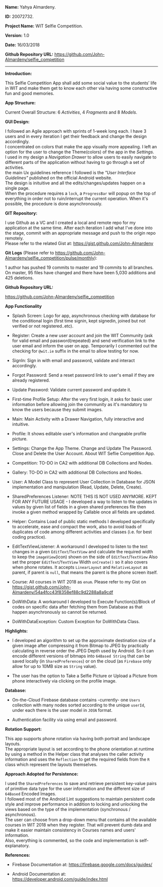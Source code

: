 **Name:** Yahya Almardeny.

**ID:** 20072732.

**Project Name:** WIT Selfie Competition.

**Version:** 1.0

**Date:** 16/03/2018
 
**Github Repository URL:** https://github.com/John-Almardeny/selfie_competition


 - - - -


**Introduction:**

This Selfie Competition App shall add some social value to the students’ life in WIT and make them get to know each other via having some constructive fun and good memories.


**App Structure:**

Current Overall Structure: 6 *Activities*, 4 *Fragments* and 8 *Models*.


**GUI Design:**

I followed an Agile approach with sprints of 1-week long each. I have 3 users and in every iteration I get their feedback and change the design accordingly.<br>
I concentrated on colors that make the app visually more appealing. I left an option for the user to change the Theme(colors) of the app in the *Settings*.<br>
I used in my design a *Navigation Drawer* to allow users to easily navigate to different parts of the application without having to go through a set of activities.<br>
the main Ux guidelines reference I followed is the *"User Interface Guidelines"* published on the official Android website.<br>
The design is inituitive and all the edits/changes/updates happen on a single page.<br>
When the procedure requires a `lock`, a `ProgressBar` will popup on the top of everything in order not to ruin/interrupt the current operation. When it's possible, the procedure is done asynchronously. 



**GIT Repository:**

I use Github as a VC and I created a local and remote repo for my application at the same time. After each iteration I add what I've done into the stage, commit with an appropriate message and push to the origin repo remotely.<br>
Please refer to the related Gist at: https://gist.github.com/John-Almardeny

**Git Logs** (Please refer to https://github.com/John-Almardeny/selfie_competition/pulse/monthly):

1 author has pushed 19 commits to master and 19 commits to all branches. <br>
On master, 95 files have changed and there have been 5,030 additions and 425 deletions.

**Github Repository URL:**
 
https://github.com/John-Almardeny/selfie_competition


**App Functionality**

* Splash Screen: Logo for app, asynchronous checking with database for the conditional login (first time signin, kept signedin, joined but not verified or not registered..etc).

* Register: Create a new user account and join the WIT Community (ask for valid email and password(repeated) and send verification link to the user email and inform the user on app. Temporarily I commented out the checking for `@wit.ie` suffix in the email to allow testing for now.

* SignIn: Sign in with email and password, validate and interact accordingly.

* Forgot Password: Send a reset password link to user's email if they are already registered.

* Update Password: Validate current password and update it.

* First-time Profile Setup: After the very first login, it asks for basic user information before allowing join the community as it's mandatory to know the users because they submit images.

* Main: Main Activity with a Drawer Navigation, fully interactive and intuitive.

* Profile: It shows editable user's information and changeable profile picture.

* Settings: Change the App Theme. Change and Update The Password. Close and Delete the User Account. About WIT Seflie Competition App.

* Competition: TO-DO in CA2 with additional DB Collections and Nodes.

* Gallery: TO-DO in CA2 with additional DB Collections and Nodes.

* User: A Model Class to represent User Collection in Database for JSON implementation and manipulation (Read, Update, Delete, Create).

* SharedPreferences Listener: NOTE THIS IS NOT USED ANYMORE. KEPT FOR ANY FUTURE USAGE - I developed a way to listen to the updates in values by given list of fields in a given shared preferences file then invoke a given method wrapped by Callable once all fields are updated.

* Helper: Contains Load of public static methods I developed specifically to accelerate, ease and compact the work, also to avoid loads of duplicates of code among different activities and classes (i.e. for best coding practice).

* EditTextViewListener: A workaround I developed to listen to the text changes in a given `EditText`/`TextView` and calculate the required width to keep the `imageView`(icon) shown on the side of `EditText`/`TextView` Also set the proper `EditText`/`TextView` Width `onCreate()` so it also covers when phone rotates. It accepts `LinearLayout` and `RelativeLayout` as parent, if parent is `null`, that means the parent is the phone screen itself.

* Course: All courses in WIT 2018 as `enum`. Please refer to my Gist on https://gist.github.com/John-Almardeny/54a4fcc43f8358ef88c9d2288a8a9cdf

* DoWithData: A workaround I developed to Execute Function(s)/Block of codes on specific data after fetching them from Database as that happen asynchronously so cannot be returned.

* DoWithDataException: Custom Exception for DoWithData Class.


**Highlights:**

* I developed an algorithm to set up the approximate destination size of a given image after compressing it from Bitmap to JPEG by practically calculating in reverse order the JPEG Depth used by Android. So it can encode different versions of bitmaps into `64Based String` that can be saved locally (in `SharedPreferences`) or on the cloud (as `Firebase` only allow for up to 10MB size as `String` value).

* The user has the option to Take a Selfie Picture or Upload a Picture from phone interactively via clicking on the profile image. 


**Database:**

* On-the-Cloud Firebase database contains -currently- one `Users` collection with many nodes sorted according to the unique `userId`, under each there is the user model in `JOSN` format.

* Authentication facility via using email and password.


**Rotation Support:**

This app supports phone rotation via having both portrait and landscape layouts.<br>
The appropriate layout is set according to the phone orientation at runtime by using a method in the Helper class that analyses the caller activity information and uses the `Reflection` to get the required fields from the `R` class which represent the layouts themselves.


**Approach Adopted for Persistence:**

I used the `SharedPreferences` to save and retrieve persistent key-value pairs of primitive data type for the user information and the different size of `64Based` Encoded Images.<br>
I followed most of the Android Lint suggestions to maintain persistent code style and improve performance in addition to locking and unlocking the views based on the type of the implementation (synchronous / asynchronous).<br>
The user can choose from a drop-down menu that contains all the available courses in WIT 2018 when they register. That will prevent dumb data and make it easier maintain consistency in Courses names and users' information. <br>
Also, everything is commented, so the code and implementation is self-explanatory.


**References:**

* Firebase Documentation at: https://firebase.google.com/docs/guides/

* Android Documentation at: https://developer.android.com/guide/index.html


